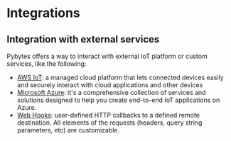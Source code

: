 # Integrations

## Integration with external services

Pybytes offers a way to interact with external IoT platform or custom services, like the following:

* [AWS IoT](amazon-iot.md): a managed cloud platform that lets connected devices easily and securely interact with cloud applications and other devices
* [Microsoft Azure](azure.md): it's a comprehensive collection of services and solutions designed to help you create end-to-end IoT applications on Azure.
* [Web Hooks](webhooks.md): user-defined HTTP callbacks to a defined remote destination. All elements of
the requests (headers, query string parameters, etc) are customizable.